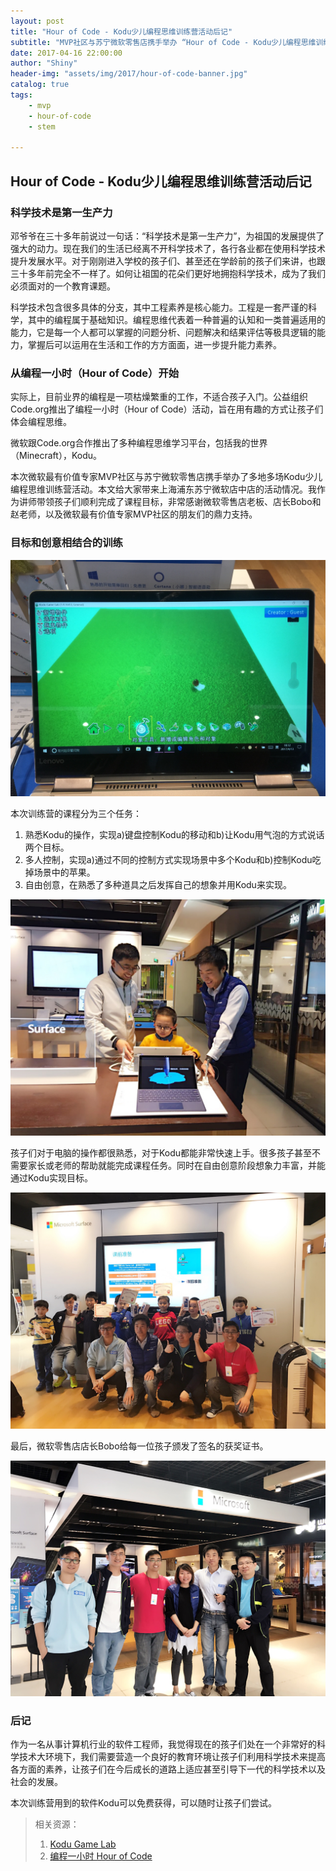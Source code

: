 ```yaml
---
layout: post
title: "Hour of Code - Kodu少儿编程思维训练营活动后记"
subtitle: "MVP社区与苏宁微软零售店携手举办 “Hour of Code - Kodu少儿编程思维训练营” 公益活动在上海浦东苏宁微软零售店成功举办"
date: 2017-04-16 22:00:00
author: "Shiny"
header-img: "assets/img/2017/hour-of-code-banner.jpg"
catalog: true
tags:
    - mvp
    - hour-of-code
    - stem

---
```


## Hour of Code - Kodu少儿编程思维训练营活动后记

### 科学技术是第一生产力

邓爷爷在三十多年前说过一句话：“科学技术是第一生产力”，为祖国的发展提供了强大的动力。现在我们的生活已经离不开科学技术了，各行各业都在使用科学技术提升发展水平。对于刚刚进入学校的孩子们、甚至还在学龄前的孩子们来讲，也跟三十多年前完全不一样了。如何让祖国的花朵们更好地拥抱科学技术，成为了我们必须面对的一个教育课题。

科学技术包含很多具体的分支，其中工程素养是核心能力。工程是一套严谨的科学，其中的编程属于基础知识。编程思维代表着一种普遍的认知和一类普遍适用的能力，它是每一个人都可以掌握的问题分析、问题解决和结果评估等极具逻辑的能力，掌握后可以运用在生活和工作的方方面面，进一步提升能力素养。

### 从编程一小时（Hour of Code）开始

实际上，目前业界的编程是一项枯燥繁重的工作，不适合孩子入门。公益组织Code.org推出了编程一小时（Hour of Code）活动，旨在用有趣的方式让孩子们体会编程思维。

微软跟Code.org合作推出了多种编程思维学习平台，包括我的世界（Minecraft），Kodu。

本次微软最有价值专家MVP社区与苏宁微软零售店携手举办了多地多场Kodu少儿编程思维训练营活动。本文给大家带来上海浦东苏宁微软店中店的活动情况。我作为讲师带领孩子们顺利完成了课程目标，非常感谢微软零售店老板、店长Bobo和赵老师，以及微软最有价值专家MVP社区的朋友们的鼎力支持。

### 目标和创意相结合的训练

![hour-of-code-kodu](assets/img/2017/hour-of-code-kodu.jpg)

本次训练营的课程分为三个任务：

1. 熟悉Kodu的操作，实现a)键盘控制Kodu的移动和b)让Kodu用气泡的方式说话两个目标。
2. 多人控制，实现a)通过不同的控制方式实现场景中多个Kodu和b)控制Kodu吃掉场景中的苹果。
3. 自由创意，在熟悉了多种道具之后发挥自己的想象并用Kodu来实现。

![hour-of-code-guide](assets/img/2017/hour-of-code-guide.jpg)

孩子们对于电脑的操作都很熟悉，对于Kodu都能非常快速上手。很多孩子甚至不需要家长或老师的帮助就能完成课程任务。同时在自由创意阶段想象力丰富，并能通过Kodu实现目标。

![hour-of-code-suning-cert](assets/img/2017/hour-of-code-suning-cert.jpg)

最后，微软零售店店长Bobo给每一位孩子颁发了签名的获奖证书。

![hour-of-code-store](assets/img/2017/hour-of-code-store.jpg)

### 后记

作为一名从事计算机行业的软件工程师，我觉得现在的孩子们处在一个非常好的科学技术大环境下，我们需要营造一个良好的教育环境让孩子们利用科学技术来提高各方面的素养，让孩子们在今后成长的道路上适应甚至引导下一代的科学技术以及社会的发展。

本次训练营用到的软件Kodu可以免费获得，可以随时让孩子们尝试。

>相关资源：
>
>1. [Kodu Game Lab](https://www.kodugamelab.com)
>2. [编程一小时 Hour of Code](https://hourofcode.com/cn)

